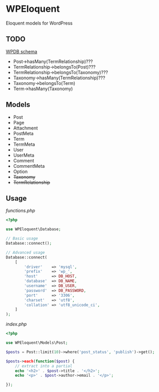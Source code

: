 # WPEloquent

Eloquent models for WordPress

## TODO

[WPDB schema](https://codex.wordpress.org/images/8/83/WP_27_dbsERD.png)

- Post->hasMany(TermRelationship)???
- TermRelationship->belongsTo(Post)???
- TermRelationship->belongsTo(Taxonomy)???
- Taxonomy->hasMany(TermRelationship)???
- Taxonomy->belongsTo(Term)
- Term->hasMany(Taxonomy)

## Models

- Post
- Page
- Attachment
- PostMeta
- Term
- TermMeta
- User
- UserMeta
- Comment
- CommentMeta
- Option
- ~~Taxonomy~~
- ~~TermRelationship~~

## Usage

_functions.php_

```php
<?php

use WPEloquent\Database;

// Basic usage
Database::connect();

// Advanced usage
Database::connect(
	[
		'driver'    => 'mysql',
		'prefix'    => 'wp_',
		'host'      => DB_HOST,
		'database'  => DB_NAME,
		'username'  => DB_USER,
		'password'  => DB_PASSWORD,
		'port'      => '3306',
		'charset'   => 'utf8',
		'collation' => 'utf8_unicode_ci',
	]
);
```

_index.php_

```php
<?php

use WPEloquent\Models\Post;

$posts = Post::limit(10)->where('post_status', 'publish')->get();

$posts->each(function($post) {
    // extract into a partial
    echo '<h2>' . $post->title . '</h2>';
    echo '<p>' . $post->author->email . '</p>';

});

```
